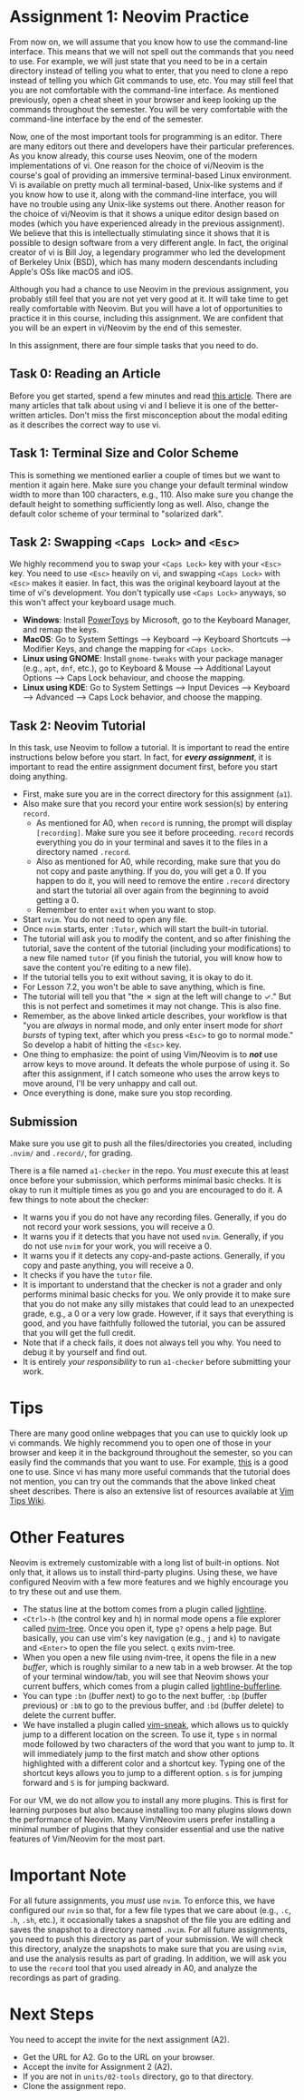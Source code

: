 # Assignment 1: Neovim Practice

From now on, we will assume that you know how to use the command-line interface. This means that we
will not spell out the commands that you need to use. For example, we will just state that you need
to be in a certain directory instead of telling you what to enter, that you need to clone a repo
instead of telling you which Git commands to use, etc. You may still feel that you are not
comfortable with the command-line interface. As mentioned previously, open a cheat sheet in your
browser and keep looking up the commands throughout the semester. You will be very comfortable with
the command-line interface by the end of the semester.

Now, one of the most important tools for programming is an editor. There are many editors out there
and developers have their particular preferences. As you know already, this course uses Neovim, one
of the modern implementations of vi. One reason for the choice of vi/Neovim is the course's goal of
providing an immersive terminal-based Linux environment. Vi is available on pretty much all
terminal-based, Unix-like systems and if you know how to use it, along with the command-line
interface, you will have no trouble using any Unix-like systems out there. Another reason for the
choice of vi/Neovim is that it shows a unique editor design based on modes (which you have
experienced already in the previous assignment). We believe that this is intellectually stimulating
since it shows that it is possible to design software from a very different angle. In fact, the
original creator of vi is Bill Joy, a legendary programmer who led the development of Berkeley Unix
(BSD), which has many modern descendants including Apple's OSs like macOS and iOS.

Although you had a chance to use Neovim in the previous assignment, you probably still feel that you
are not yet very good at it. It will take time to get really comfortable with Neovim. But you will
have a lot of opportunities to practice it in this course, including this assignment. We are
confident that you will be an expert in vi/Neovim by the end of this semester.

In this assignment, there are four simple tasks that you need to do.

## Task 0: Reading an Article

Before you get started, spend a few minutes and read [this
article](http://www.viemu.com/a-why-vi-vim.html). There are many articles that talk about using vi
and I believe it is one of the better-written articles. Don't miss the first misconception about the
modal editing as it describes the correct way to use vi.

## Task 1: Terminal Size and Color Scheme

This is something we mentioned earlier a couple of times but we want to mention it again here. Make
sure you change your default terminal window width to more than 100 characters, e.g., 110. Also make
sure you change the default height to something sufficiently long as well. Also, change the default
color scheme of your terminal to "solarized dark".

## Task 2: Swapping `<Caps Lock>` and `<Esc>`

We highly recommend you to swap your `<Caps Lock>` key with your `<Esc>` key. You need to use
`<Esc>` heavily on vi, and swapping `<Caps Lock>` with `<Esc>` makes it easier. In fact, this was
the original keyboard layout at the time of vi's development. You don't typically use `<Caps Lock>`
anyways, so this won't affect your keyboard usage much.

* **Windows**: Install [PowerToys](https://github.com/microsoft/PowerToys) by Microsoft, go to the
  Keyboard Manager, and remap the keys.
* **MacOS**: Go to System Settings --> Keyboard --> Keyboard Shortcuts --> Modifier Keys, and change
  the mapping for `<Caps Lock>`.
* **Linux using GNOME**: Install `gnome-tweaks` with your package manager (e.g., `apt`, `dnf`,
  etc.), go to Keyboard & Mouse --> Additional Layout Options --> Caps Lock behaviour, and choose
  the mapping.
* **Linux using KDE**: Go to System Settings --> Input Devices --> Keyboard --> Advanced --> Caps
  Lock behavior, and choose the mapping.

## Task 2: Neovim Tutorial

In this task, use Neovim to follow a tutorial. It is important to read the entire instructions below
before you start. In fact, for ***every assignment***, it is important to read the entire assignment
document first, before you start doing anything.

* First, make sure you are in the correct directory for this assignment (`a1`).
* Also make sure that you record your entire work session(s) by entering `record`.
    * As mentioned for A0, when `record` is running, the prompt will display `[recording]`. Make
      sure you see it before proceeding. `record` records everything you do in your terminal and
      saves it to the files in a directory named `.record`.
    * Also as mentioned for A0, while recording, make sure that you do not copy and paste anything.
      If you do, you will get a 0. If you happen to do it, you will need to remove the entire
      `.record` directory and start the tutorial all over again from the beginning to avoid getting
      a 0.
    * Remember to enter `exit` when you want to stop.
* Start `nvim`. You do not need to open any file.
* Once `nvim` starts, enter `:Tutor`, which will start the built-in tutorial.
* The tutorial will ask you to modify the content, and so after finishing the tutorial, save the
  content of the tutorial (including your modifications) to a new file named `tutor` (if you finish
  the tutorial, you will know how to save the content you're editing to a new file).
* If the tutorial tells you to exit without saving, it is okay to do it.
* For Lesson 7.2, you won't be able to save anything, which is fine.
* The tutorial will tell you that "the ✗ sign at the left will change to ✓." But this is not perfect
  and sometimes it may not change. This is also fine.
* Remember, as the above linked article describes, your workflow is that "you are *always* in normal
  mode, and only enter insert mode for *short bursts* of typing text, after which you press `<Esc>`
  to go to normal mode." So develop a habit of hitting the `<Esc>` key.
* One thing to emphasize: the point of using Vim/Neovim is to ***not*** use arrow keys to move
  around. It defeats the whole purpose of using it. So after this assignment, if I catch someone who
  uses the arrow keys to move around, I'll be very unhappy and call out.
* Once everything is done, make sure you stop recording.

## Submission

Make sure you use git to push all the files/directories you created, including `.nvim/` and
`.record/`, for grading.

There is a file named `a1-checker` in the repo. You *must* execute this at least once before your
submission, which performs minimal basic checks. It is okay to run it multiple times as you go and
you are encouraged to do it. A few things to note about the checker:
* It warns you if you do not have any recording files. Generally, if you do not record your work
  sessions, you will receive a 0.
* It warns you if it detects that you have not used `nvim`. Generally, if you do not use `nvim` for
  your work, you will receive a 0.
* It warns you if it detects any copy-and-paste actions. Generally, if you copy and paste anything,
  you will receive a 0.
* It checks if you have the `tutor` file.
* It is important to understand that the checker is not a grader and only performs minimal basic
  checks for you. We only provide it to make sure that you do not make any silly mistakes that could
  lead to an unexpected grade, e.g., a 0 or a very low grade. However, if it says that everything is
  good, and you have faithfully followed the tutorial, you can be assured that you will get the full
  credit.
* Note that if a check fails, it does not always tell you why. You need to debug it by yourself and
  find out.
* It is entirely *your responsibility* to run `a1-checker` before submitting your work.

# Tips

There are many good online webpages that you can use to quickly look up vi commands. We highly
recommend you to open one of those in your browser and keep it in the background throughout the
semester, so you can easily find the commands that you want to use. For example,
[this](https://vim.rtorr.com) is a good one to use. Since vi has many more useful commands that the
tutorial does not mention, you can try out the commands that the above linked cheat sheet describes.
There is also an extensive list of resources available at [Vim Tips
Wiki](https://vim.fandom.com/wiki/Vim_documentation).

# Other Features

Neovim is extremely customizable with a long list of built-in options. Not only that, it allows us
to install third-party plugins. Using these, we have configured Neovim with a few more features and
we highly encourage you to try these out and use them.

* The status line at the bottom comes from a plugin called
  [lightline](https://github.com/itchyny/lightline.vim).
* `<Ctrl>-h` (the control key and h) in normal mode opens a file explorer called
  [nvim-tree](https://github.com/nvim-tree/nvim-tree.lua). Once you open it, type `g?` opens a help
  page. But basically, you can use vim's key navigation (e.g., `j` and `k`) to navigate and
  `<Enter>` to open the file you select. `q` exits nvim-tree.
* When you open a new file using nvim-tree, it opens the file in a new *buffer*, which is roughly
  similar to a new tab in a web browser. At the top of your terminal window/tab, you will see that
  Neovim shows your current buffers, which comes from a plugin called
  [lightline-bufferline](https://github.com/mengelbrecht/lightline-bufferline).
* You can type `:bn` (*b*uffer *n*ext) to go to the next buffer, `:bp` (*b*uffer *p*revious) or
  `:bN` to go to the previous buffer, and `:bd` (*b*uffer *d*elete) to delete the current buffer.
* We have installed a plugin called [vim-sneak](https://github.com/justinmk/vim-sneak), which allows
  us to quickly jump to a different location on the screen. To use it, type `s` in normal mode
  followed by two characters of the word that you want to jump to. It will immediately jump to the
  first match and show other options highlighted with a different color and a shortcut key. Typing
  one of the shortcut keys allows you to jump to a different option. `s` is for jumping forward and
  `S` is for jumping backward.

For our VM, we do not allow you to install any more plugins. This is first for learning purposes but
also because installing too many plugins slows down the performance of Neovim. Many Vim/Neovim users
prefer installing a minimal number of plugins that they consider essential and use the native
features of Vim/Neovim for the most part.

# Important Note

For all future assignments, you *must* use `nvim`. To enforce this, we have configured our `nvim` so
that, for a few file types that we care about (e.g., `.c`, `.h`, `.sh`, etc.), it occasionally takes
a snapshot of the file you are editing and saves the snapshot to a directory named `.nvim`. For all
future assignments, you need to push this directory as part of your submission. We will check this
directory, analyze the snapshots to make sure that you are using `nvim`, and use the analysis
results as part of grading. In addition, we will ask you to use the `record` tool that you used
already in A0, and analyze the recordings as part of grading.

# Next Steps

You need to accept the invite for the next assignment (A2).

* Get the URL for A2. Go to the URL on your browser.
* Accept the invite for Assignment 2 (A2).
* If you are not in `units/02-tools` directory, go to that directory.
* Clone the assignment repo.
